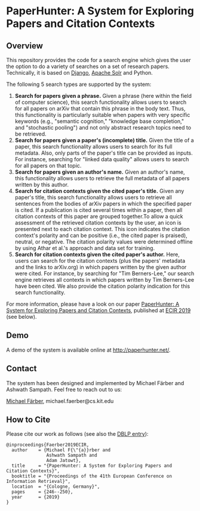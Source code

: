# PaperHunter: A System for Exploring Papers and Citation Contexts

## Overview
This repository provides the code for a search engine which gives the user the option to do a variety of searches on a set of research papers. Technically, it is based on [Django](https://www.djangoproject.com/), [Apache Solr](https://lucene.apache.org/solr/) and Python.

The following 5 search types are supported by the system:
1. __Search for papers given a phrase.__ Given a phrase (here within the field of computer science), this search functionality allows users to search for all papers on arXiv that contain this phrase in the body text. Thus, this functionality is particularly suitable when papers with very specific keywords (e.g., "semantic cognition," "knowledge base completion," and "stochastic pooling") and not only abstract research topics need to be retrieved. 
2. __Search for papers given a paper's (incomplete) title.__ Given the title of a paper, this search functionality allows users to search for its full metadata. Also, only parts of the paper's title can be provided as inputs. For instance, searching for "linked data quality" allows users to search for all papers on that topic. 
3. __Search for papers given an author's name.__ Given an author's name, this functionality allows users to retrieve the full metadata of all papers written by this author.
4. __Search for citation contexts given the cited paper's title.__ Given any paper's title, this search functionality allows users to retrieve all sentences from the bodies of arXiv papers in which the specified paper is cited. If a publication is cited several times within a paper, then all citation contexts of this paper are grouped together.To allow a quick assessment of the retrieved citation contexts by the user, an icon is presented next to each citation context. This icon indicates the citation context's polarity and can be positive (i.e., the cited paper is praised), neutral, or negative. The citation polarity values were determined offline by using Athar et al.'s approach and data set for training. 
5. __Search for citation contexts given the cited paper's author.__ Here, users can search for the citation contexts (plus the papers' metadata and the links to arXiv.org) in which papers written by the given author were cited. For instance, by searching for "Tim Berners-Lee," our search engine retrieves all contexts in which papers written by Tim Berners-Lee have been cited. We also provide the citation polarity indication for this search functionality. 

For more information, please have a look on our paper [PaperHunter: A System for Exploring Papers and Citation Contexts](README.md#how-to-cite), published at [ECIR 2019](http://ecir2019.org/) (see below).

## Demo 
A demo of the system is available online at http://paperhunter.net/.

## Contact
The system has been designed and implemented by Michael Färber and Ashwath Sampath. Feel free to reach out to us:

[Michael Färber](https://sites.google.com/view/michaelfaerber), michael.faerber@cs&#46;kit&#46;edu

## How to Cite
Please cite our work as follows (see also the [DBLP entry](https://dblp.org/rec/bibtex/conf/ecir/FarberSJ19)):
```
@inproceedings{Faerber2019ECIR,
  author    = {Michael F{\"{a}}rber and
               Ashwath Sampath and
               Adam Jatowt},
  title     = "{PaperHunter: A System for Exploring Papers and Citation Contexts}",
  booktitle = "{Proceedings of the 41th European Conference on Information Retrieval}",
  location  = "{Cologne, Germany}",
  pages     = {246--250},
  year      = {2019}
}
```
